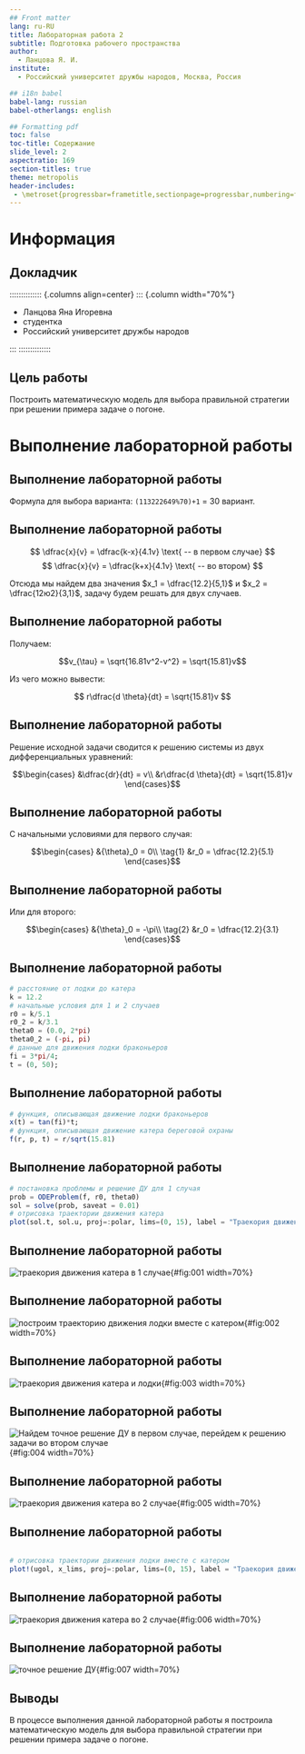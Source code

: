 ```yaml
---
## Front matter
lang: ru-RU
title: Лабораторная работа 2
subtitle: Подготовка рабочего пространства
author:
  - Ланцова Я. И.
institute:
  - Российский университет дружбы народов, Москва, Россия

## i18n babel
babel-lang: russian
babel-otherlangs: english

## Formatting pdf
toc: false
toc-title: Содержание
slide_level: 2
aspectratio: 169
section-titles: true
theme: metropolis
header-includes:
 - \metroset{progressbar=frametitle,sectionpage=progressbar,numbering=fraction}
---
```


# Информация

## Докладчик

:::::::::::::: {.columns align=center}
::: {.column width="70%"}

  * Ланцова Яна Игоревна
  * студентка
  * Российский университет дружбы народов

:::
::::::::::::::

## Цель работы

Построить математическую модель для выбора правильной стратегии при решении примера задаче о погоне.

# Выполнение лабораторной работы

## Выполнение лабораторной работы

Формула для выбора варианта: `(113222649%70)+1` = 30 вариант.

## Выполнение лабораторной работы

$$
\dfrac{x}{v} = \dfrac{k-x}{4.1v} \text{ -- в первом случае}
$$
$$
\dfrac{x}{v} = \dfrac{k+x}{4.1v} \text{ -- во втором}
$$

Отсюда мы найдем два значения $x_1 = \dfrac{12.2}{5,1}$ и $x_2 = \dfrac{12ю2}{3,1}$, задачу будем решать для двух случаев.

## Выполнение лабораторной работы

Получаем: 

$$v_{\tau} = \sqrt{16.81v^2-v^2} = \sqrt{15.81}v$$

Из чего можно вывести:

$$
r\dfrac{d \theta}{dt} = \sqrt{15.81}v
$$

## Выполнение лабораторной работы

Решение исходной задачи сводится к решению системы из двух дифференциальных уравнений:

$$\begin{cases}
&\dfrac{dr}{dt} = v\\
&r\dfrac{d \theta}{dt} = \sqrt{15.81}v
\end{cases}$$

## Выполнение лабораторной работы

С начальными условиями для первого случая:

$$\begin{cases}
&{\theta}_0 = 0\\  \tag{1}
&r_0 = \dfrac{12.2}{5.1}
\end{cases}$$

## Выполнение лабораторной работы

Или для второго:

$$\begin{cases}
&{\theta}_0 = -\pi\\  \tag{2}
&r_0 = \dfrac{12.2}{3.1}
\end{cases}$$

## Выполнение лабораторной работы

```Julia
# расстояние от лодки до катера
k = 12.2 
# начальные условия для 1 и 2 случаев
r0 = k/5.1 
r0_2 = k/3.1 
theta0 = (0.0, 2*pi) 
theta0_2 = (-pi, pi)
# данные для движения лодки браконьеров
fi = 3*pi/4;
t = (0, 50);
```

## Выполнение лабораторной работы

```Julia
# функция, описывающая движение лодки браконьеров
x(t) = tan(fi)*t;
# функция, описывающая движение катера береговой охраны
f(r, p, t) = r/sqrt(15.81)
```

## Выполнение лабораторной работы

```Julia
# постановка проблемы и решение ДУ для 1 случая
prob = ODEProblem(f, r0, theta0)
sol = solve(prob, saveat = 0.01)
# отрисовка траектории движения катера
plot(sol.t, sol.u, proj=:polar, lims=(0, 15), label = "Траекория движения катера")
```

## Выполнение лабораторной работы

![траекория движения катера в 1 случае](image/1.png){#fig:001 width=70%}

## Выполнение лабораторной работы

![построим траекторию движения лодки вместе с катером](image/2.png){#fig:002 width=70%}

## Выполнение лабораторной работы

![траекория движения катера и лодки](image/3.png){#fig:003 width=70%}

## Выполнение лабораторной работы

![Найдем точное решение ДУ в первом случае, перейдем к решению задачи во втором случае](image/4.png){#fig:004 width=70%}

## Выполнение лабораторной работы

![траекория движения катера во 2 случае](image/5.png){#fig:005 width=70%}

## Выполнение лабораторной работы

```Julia

# отрисовка траектории движения лодки вместе с катером
plot!(ugol, x_lims, proj=:polar, lims=(0, 15), label = "Траекория движения лодки")
```

## Выполнение лабораторной работы

![траекория движения катера во 2 случае](image/6.png){#fig:006 width=70%}

## Выполнение лабораторной работы

![точное решение ДУ](image/7.png){#fig:007 width=70%}

## Выводы

В процессе выполнения данной лабораторной работы я построила математическую модель для выбора правильной стратегии при решении примера задаче о погоне.
